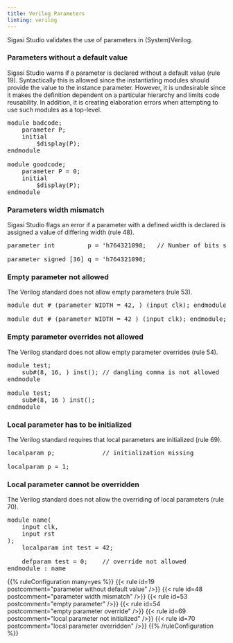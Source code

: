 ```yaml
---
title: Verilog Parameters
linting: verilog
---
```


Sigasi Studio validates the use of parameters in (System)Verilog.

### Parameters without a default value

Sigasi Studio warns if a parameter is declared without a default value (rule 19). Syntactically this is allowed since the instantiating modules should provide the value to the instance parameter.
However, it is undesirable since it makes the definition dependent on a particular hierarchy and limits code reusability.
In addition, it is creating elaboration errors when attempting to use such modules as a top-level.

<pre>module badcode;
	<span class="info">parameter P</span>;
	initial
	    $display(P);
endmodule

module goodcode;
	parameter P<span class="goodcode"> = 0</span>;
	initial
	    $display(P);
endmodule</pre>

### Parameters width mismatch

Sigasi Studio flags an error if a parameter with a defined width is declared is assigned a value of differing width (rule 48).

<pre><span class="warning">parameter int         p = 'h764321098</span>;   // Number of bits set a04a (35) wider than the expected bit width (32)

<span class="goodcode">parameter signed [36] q = 'h764321098;</pre>

### Empty parameter not allowed

The Verilog standard does not allow empty parameters (rule 53).

<pre>
module dut # (parameter WIDTH = 42<span class="warning">, </span>) (input clk); endmodule; // dangling comma is not allowed

module dut # (parameter WIDTH = 42<span class="goodcode"> </span>) (input clk); endmodule;
</pre>

### Empty parameter overrides not allowed

The Verilog standard does not allow empty parameter overrides (rule 54).

<pre>
module test;
    sub#(8, 16<span class="warning">, </span>) inst(); // dangling comma is not allowed
endmodule

module test;
    sub#(8, 16<span class="goodcode"> </span>) inst();
endmodule
</pre>

### Local parameter has to be initialized

The Verilog standard requires that local parameters are initialized (rule 69).

<pre>
<span class="error">localparam p;</span>             // initialization missing

<span class="goodcode">localparam p = 1;</span>
</pre>

### Local parameter cannot be overridden

The Verilog standard does not allow the overriding of local parameters (rule 70).

<pre>
module name(
    input clk,
    input rst
);
    localparam int test = 42;

    <span class="error">defparam test = 0;</span>    // override not allowed
endmodule : name
</pre>

{{% ruleConfiguration many=yes %}}
{{< rule id=19 postcomment="parameter without default value" />}}
{{< rule id=48 postcomment="parameter width mismatch" />}}
{{< rule id=53 postcomment="empty parameter" />}}
{{< rule id=54 postcomment="empty parameter override" />}}
{{< rule id=69 postcomment="local parameter not initialized" />}}
{{< rule id=70 postcomment="local parameter overridden" />}}
{{% /ruleConfiguration %}}

<!-- 69 and 70 not configurable in preferences, only in file -->